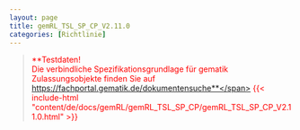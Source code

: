 ```yaml
---
layout: page
title: gemRL_TSL_SP_CP_V2.11.0
categories: [Richtlinie]
---
```

> <span style="color:red">**Testdaten!<br>Die verbindliche Spezifikationsgrundlage für gematik Zulassungsobjekte finden Sie auf https://fachportal.gematik.de/dokumentensuche**</span>
{{< include-html "content/de/docs/gemRL/gemRL_TSL_SP_CP/gemRL_TSL_SP_CP_V2.11.0.html" >}}
